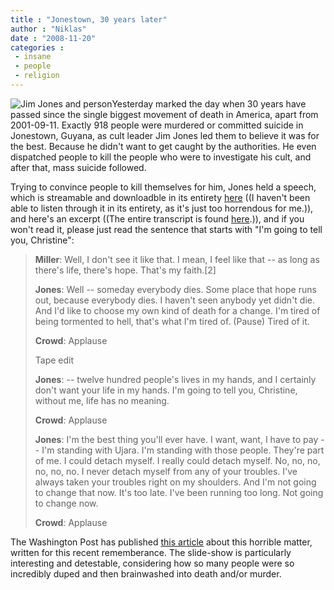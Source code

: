 ```yaml
---
title : "Jonestown, 30 years later"
author : "Niklas"
date : "2008-11-20"
categories : 
 - insane
 - people
 - religion
---
```


![Jim Jones and person](https://niklasblog.com/wp-content/2008-11-20-jimjones.jpg)Yesterday marked the day when 30 years have passed since the single biggest movement of death in America, apart from 2001-09-11. Exactly 918 people were murdered or committed suicide in Jonestown, Guyana, as cult leader Jim Jones led them to believe it was for the best. Because he didn't want to get caught by the authorities. He even dispatched people to kill the people who were to investigate his cult, and after that, mass suicide followed.

Trying to convince people to kill themselves for him, Jones held a speech, which is streamable and downloadble in its entirety [here](http://www.archive.org/details/ptc1978-11-18.flac16) ((I haven't been able to listen through it in its entirety, as it's just too horrendous for me.)), and here's an excerpt ((The entire transcript is found [here](http://jonestown.sdsu.edu/AboutJonestown/Tapes/Tapes/DeathTape/Q042.html).)), and if you won't read it, please just read the sentence that starts with "I'm going to tell you, Christine":

> **Miller**: Well, I don't see it like that. I mean, I feel like that -- as long as there's life, there's hope. That's my faith.\[2\]
> 
> **Jones**: Well -- someday everybody dies. Some place that hope runs out, because everybody dies. I haven't seen anybody yet didn't die. And I'd like to choose my own kind of death for a change. I'm tired of being tormented to hell, that's what I'm tired of. (Pause) Tired of it.
> 
> **Crowd**: Applause
> 
> Tape edit
> 
> **Jones**: -- twelve hundred people's lives in my hands, and I certainly don't want your life in my hands. I'm going to tell you, Christine, without me, life has no meaning.
> 
> **Crowd**: Applause
> 
> **Jones**: I'm the best thing you'll ever have. I want, want, I have to pay -- I'm standing with Ujara. I'm standing with those people. They're part of me. I could detach myself. I really could detach myself. No, no, no, no, no, no. I never detach myself from any of your troubles. I've always taken your troubles right on my shoulders. And I'm not going to change that now. It's too late. I've been running too long. Not going to change now.
> 
> **Crowd**: Applause

The Washington Post has published [this article](http://www.washingtonpost.com/wp-dyn/content/article/2008/11/18/AR2008111803694.html) about this horrible matter, written for this recent rememberance. The slide-show is particularly interesting and detestable, considering how so many people were so incredibly duped and then brainwashed into death and/or murder.
